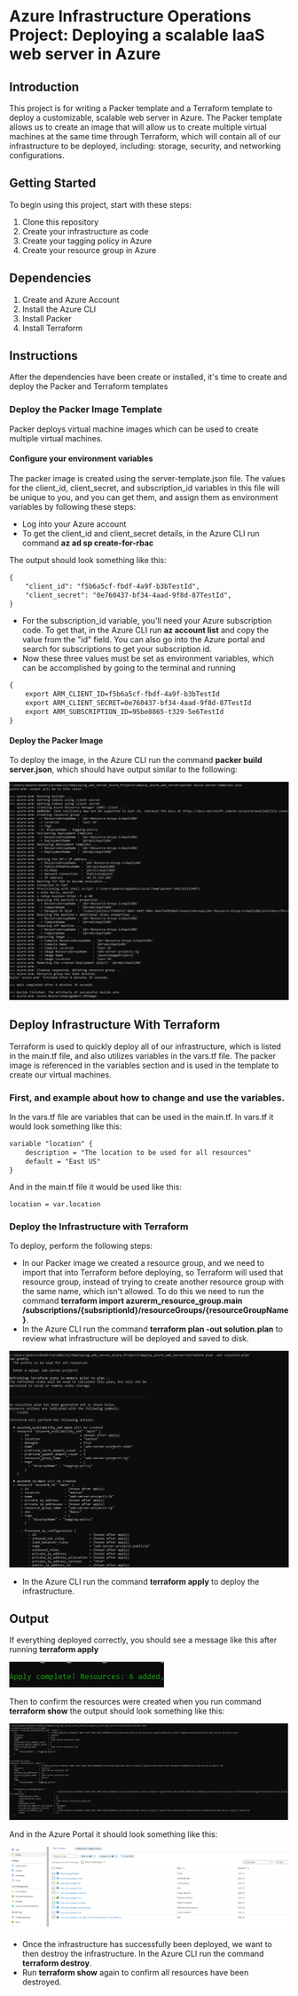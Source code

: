 # Azure Infrastructure Operations Project: Deploying a scalable IaaS web server in Azure

## Introduction

This project is for writing a Packer template and a Terraform template to deploy a customizable, scalable web server in Azure. The Packer template allows us to create an image that will allow us to create multiple virtual machines at the 
same time through Terraform, which will contain all of our infrastructure to be deployed, including: storage, security, and networking configurations.   

## Getting Started

To begin using this project, start with these steps:
1. Clone this repository
2. Create your infrastructure as code
3. Create your tagging policy in Azure
4. Create your resource group in Azure

## Dependencies

1. Create and Azure Account
2. Install the Azure CLI
3. Install Packer
4. Install Terraform

## Instructions
After the dependencies have been create or installed, it's time to create and deploy the Packer and Terraform templates

### Deploy the Packer Image Template

Packer deploys virtual machine images which can be used to create multiple virtual machines. 

#### Configure your environment variables
The packer image is created using the server-template.json file. The values for the client_id, client_secret, and subscription_id variables in this file will be unique to you, and you can get them, and assign
them as environment variables by following these steps:

* Log into your Azure account
* To get the client_id and client_secret details, in the Azure CLI run command **az ad sp create-for-rbac**

The output should look something like this:

```
{
    "client_id": "f5b6a5cf-fbdf-4a9f-b3bTestId",
    "client_secret": "0e760437-bf34-4aad-9f8d-87TestId",
}
```

* For the subscription_id variable, you'll need your Azure subscription code. To get that, in the Azure CLI run **az account list** and copy the value from the "id" field. You can also go into the Azure portal and search
for subscriptions to get your subscription id. 
* Now these three values must be set as environment variables, which can be accomplished by going to the terminal and running

```
{
	export ARM_CLIENT_ID=f5b6a5cf-fbdf-4a9f-b3bTestId
	export ARM_CLIENT_SECRET=0e760437-bf34-4aad-9f8d-87TestId
	export ARM_SUBSCRIPTION_ID=95be8865-t329-5e6TestId
}
```

#### Deploy the Packer Image

To deploy the image, in the Azure CLI run the command **packer build server.json**, which should have output similar to the following:

![packer output](./Images/PackerBuild.png)

## Deploy Infrastructure With Terraform

Terraform is used to quickly deploy all of our infrastructure, which is listed in the main.tf file, and also utilizes variables in the vars.tf file. The packer image is referenced in the variables section and is used in the 
template to create our virtual machines. 

### First, and example about how to change and use the variables. 
In the vars.tf file are variables that can be used in the main.tf. In vars.tf it would look something like this:

```
variable "location" {
    description = "The location to be used for all resources"
    default = "East US"
}
```

And in the main.tf file it would be used like this:

```
location = var.location
```

### Deploy the Infrastructure with Terraform

To deploy, perform the following steps:

* In our Packer image we created a resource group, and we need to import that into Terraform before deploying, so Terraform will used that resource group, instead of trying to create another resource group with the same name, which
isn't allowed. To do this we need to run the command **terraform import azurerm_resource_group.main /subscriptions/{subsriptionId}/resourceGroups/{resourceGroupName}**. 
* In the Azure CLI run the command **terraform plan -out solution.plan** to review what infrastructure will be deployed and saved to disk.

![terraform plan](./Images/terraformplan.png)

* In the Azure CLI run the command **terraform apply** to deploy the infrastructure. 

## Output
If everything deployed correctly, you should see a message like this after running **terraform apply**

![terraform apply](./Images/TerraformApplyComplete.png)

Then to confirm the resources were created when you run command **terraform show** the output should look something like this:

![terraform output](./Images/terraformshow.png)

And in the Azure Portal it should look something like this:

![azure portal](./Images/terraformInPortal.png)

* Once the infrastructure has successfully been deployed, we want to then destroy the infrastructure. In the Azure CLI run the command **terraform destroy**. 
* Run **terraform show** again to confirm all resources have been destroyed.



